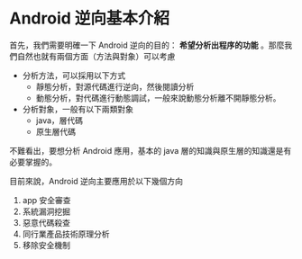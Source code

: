 # Android 逆向基本介紹

首先，我們需要明確一下 Android 逆向的目的： **希望分析出程序的功能** 。那麼我們自然也就有兩個方面（方法與對象）可以考慮

- 分析方法，可以採用以下方式
    - 靜態分析，對源代碼進行逆向，然後閱讀分析
    - 動態分析，對代碼進行動態調試，一般來說動態分析離不開靜態分析。
- 分析對象，一般有以下兩類對象
    - java，層代碼
    - 原生層代碼

不難看出，要想分析 Android 應用，基本的 java 層的知識與原生層的知識還是有必要掌握的。

目前來說，Android 逆向主要應用於以下幾個方向

1. app 安全審查
2. 系統漏洞挖掘
3. 惡意代碼殺查
4. 同行業產品技術原理分析
5. 移除安全機制